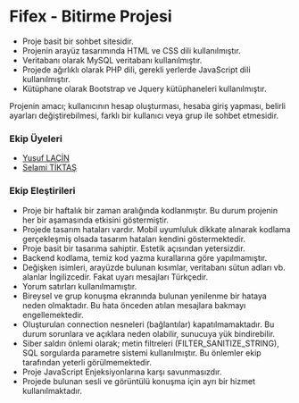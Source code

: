 # Fifex - Bitirme Projesi

* Proje basit bir sohbet sitesidir.
* Projenin arayüz tasarımında HTML ve CSS dili kullanılmıştır.
* Veritabanı olarak MySQL veritabanı kullanılmıştır.
* Projede ağırlıklı olarak PHP dili, gerekli yerlerde JavaScript dili kullanılmıştır.
* Kütüphane olarak Bootstrap ve Jquery kütüphaneleri kullanılmıştır.

Projenin amacı; kullanıcının hesap oluşturması, hesaba giriş yapması, belirli ayarları değiştirebilmesi, farklı bir kullanıcı veya grup ile sohbet etmesidir.

### Ekip Üyeleri

* [Yusuf LAÇİN](https://github.com/YusufLacin)
* [Selami TİKTAŞ](https://github.com/krsez1)

### Ekip Eleştirileri

* Proje bir haftalık bir zaman aralığında kodlanmıştır. Bu durum projenin her bir aşamasında etkisini göstermiştir.
* Projede tasarım hataları vardır. Mobil uyumluluk dikkate alınarak kodlama gerçekleşmiş olsada tasarım hataları kendini göstermektedir.
* Proje basit bir tasarıma sahiptir. Estetik açısından yetersizdir.
* Backend kodlama, temiz kod yazma kurallarına göre yapılmamıştır.
* Değişken isimleri, arayüzde bulunan kısımlar, veritabanı sütun adları vb. alanlar İngilizcedir. Fakat uyarı mesajları Türkçedir.
* Yorum satırları kullanılmamıştır.
* Bireysel ve grup konuşma ekranında bulunan yenilenme bir hataya neden olmaktadır. Bu hata önceden atılan mesajlara bakmayı engellemektedir.
* Oluşturulan connection nesneleri (bağlantılar) kapatılmamaktadır. Bu durum sorunlara ve açıklara neden olabilir, sunucuya yük bindirebilir.
* Siber saldırı önlemi olarak; metin filtreleri (FILTER_SANITIZE_STRING), SQL sorgularda parametre sistemi kullanılmıştır. Bu önlemler ekip tarafından yeterli görülmemektedir.
* Proje JavaScript Enjeksiyonlarına karşı savunmasızdır.
* Projede bulunan sesli ve görüntülü konuşma için ayrı bir hizmet kullanılmaktadır.
